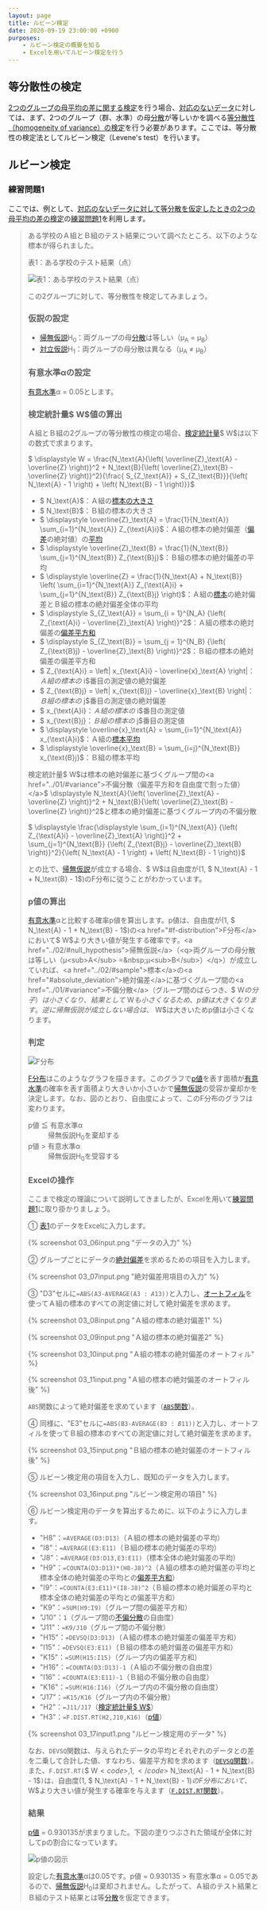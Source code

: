 ```yaml
---
layout: page
title: ルビーン検定
date: 2020-09-19 23:00:00 +0900
purposes:
    - ルビーン検定の概要を知る
    - Excelを用いてルビーン検定を行う
---
```



等分散性の検定
--------------

<a href="../03/">2つのグループの母平均の差に関する検定</a>を行う場合、<a href="../03/#chapter2">対応のないデータ</a>に対しては、まず、2つのグループ（群、水準）の母<a href="../01/#variance">分散</a>が等しいかを調べる<a href="../03/#homogeneity_of_variance_test">等分散性（homogeneity of variance）の検定</a>を行う必要があります。ここでは、等分散性の検定法として<span id="levene_s_test">ルビーン検定</span>（Levene's test）を行います。

ルビーン検定
-----------

### 練習問題1

ここでは、例として、<a href="../03/#chapter4">対応のないデータに対して等分散を仮定したときの2つの母平均の差の検定</a>の<a href="../03/#chapter5">練習問題1</a>を利用します。
<blockquote>ある学校のＡ組とＢ組のテスト結果について調べたところ、以下のような標本が得られました。

<span id="table1">表1：ある学校のテスト結果（点）</span>

![表1：ある学校のテスト結果（点）](./pic/03_01exQ.png)

この2グループに対して、等分散性を検定してみましょう。

### 仮説の設定

* <a href="../02/#null_hypothesis">帰無仮説</a>H<sub>0</sub>：両グループの母<a href="../01/#variance">分散</a>は等しい（μ<sub>A</sub> = μ<sub>B</sub>）
* <a href="../02/#alternative_hypothesis">対立仮説</a>H<sub>1</sub>：両グループの母分散は異なる（μ<sub>A</sub> ≠ μ<sub>B</sub>）


### 有意水準αの設定

<a href="../04/#chapter1">有意水準</a>α = 0.05とします。


### 検定統計量$ W$値の算出

Ａ組とＢ組の2グループの等分散性の検定の場合、<a href="../02/#test_statistic">検定統計量</a>$ W$は以下の数式で求まります。

$ \displaystyle W = \frac{N_\text{A}{\left( \overline{Z}\_\text{A} - \overline{Z} \right)}^2 + N_\text{B}{\left( \overline{Z}\_\text{B} - \overline{Z} \right)}^2}{\frac{ S_{Z_\text{A}} + S_{Z_\text{B}}}{\left( N_\text{A} - 1 \right) + \left( N_\text{B} - 1 \right)}}$

* $ N_\text{A}$：Ａ組の<a href="../01/#sample_size">標本の大きさ</a>
* $ N_\text{B}$：Ｂ組の標本の大きさ
* $ \displaystyle \overline{Z}\_\text{A} = \frac{1}{N_\text{A}} \sum_{i=1}^{N_\text{A}} Z_{\text{A}i}$：Ａ組の標本の<span id="absolute_deviation">絶対偏差</span>（<a href="../01/#deviation">偏差</a>の絶対値）の<a href="../01/#mean">平均</a>
* $ \displaystyle \overline{Z}\_\text{B} = \frac{1}{N_\text{B}} \sum_{j=1}^{N_\text{B}} Z_{\text{B}j}$：Ｂ組の標本の絶対偏差の平均
* $ \displaystyle \overline{Z} = \frac{1}{N_\text{A} + N_\text{B}} \left( \sum_{i=1}^{N_\text{A}} Z_{\text{A}i} + \sum_{j=1}^{N_\text{B}} Z_{\text{B}j} \right)$：Ａ組の<a href="../02/#sample">標本</a>の絶対偏差とＢ組の標本の絶対偏差全体の平均
* $ \displaystyle S_{Z_\text{A}} = \sum_{i = 1}^{N_A} {\left( Z_{\text{A}i} - \overline{Z}\_\text{A} \right)}^2$：Ａ組の標本の絶対偏差の<a href="../01/#sum_of_squared_deviations">偏差平方和</a>
* $ \displaystyle S_{Z_\text{B}} = \sum_{j = 1}^{N_B} {\left( Z_{\text{B}j} - \overline{Z}\_\text{B} \right)}^2$：Ｂ組の標本の絶対偏差の偏差平方和
* $ Z_{\text{A}i} = \left| x_{\text{A}i} - \overline{x}\_\text{A} \right|$：Ａ組の標本の$ i$番目の測定値の絶対偏差
* $ Z_{\text{B}j} = \left| x_{\text{B}j} - \overline{x}\_\text{B} \right|$：Ｂ組の標本の$ j$番目の測定値の絶対偏差
* $ x_{\text{A}i}$：Ａ組の標本の$ i$番目の測定値
* $ x_{\text{B}j}$：Ｂ組の標本の$ j$番目の測定値
* $ \displaystyle \overline{x}\_\text{A} = \sum_{i=1}^{N_\text{A}} x_{\text{A}i}$：Ａ組の<a href="../02/#sample_mean">標本平均</a>
* $ \displaystyle \overline{x}\_\text{B} = \sum_{i=j}^{N_\text{B}} x_{\text{B}j}$：Ｂ組の標本平均

検定統計量$ W$は標本の絶対偏差に基づくグループ間の<a href="../01/#variance">不偏分散（偏差平方和を自由度で割った値）</a>$ \displaystyle N_\text{A}{\left( \overline{Z}\_\text{A} - \overline{Z} \right)}^2 + N_\text{B}{\left( \overline{Z}\_\text{B} - \overline{Z} \right)}^2$と標本の絶対偏差に基づくグループ内の不偏分散

$ \displaystyle \frac{\displaystyle \sum_{i=1}^{N_\text{A}} {\left( Z_{\text{A}i} - \overline{Z}\_\text{A} \right)}^2 + \sum_{j=1}^{N_\text{B}} {\left( Z_{\text{B}j} - \overline{Z}\_\text{B} \right)}^2}{\left( N_\text{A} - 1 \right) + \left( N_\text{B} - 1 \right)}$

との比で、<a href="../02/#null_hypothesis">帰無仮説</a>が成立する場合、$ W$は自由度が(1, $ N_\text{A} - 1 + N_\text{B} - 1$)の<span id="f-distribution">F分布</span>に従うことがわかっています。


### p値の算出
<a href="../04/#chapter1">有意水準</a>αと比較する確率p値を算出します。<span id="p_of_W">p値</span>は、自由度が(1, $ N_\text{A} - 1 + N_\text{B} - 1$)の<a href="#f-distribution">F分布</a>において$ W$より大きい値が発生する確率です。<a href="../02/#null_hypothesis">帰無仮説</a>（<q>両グループの母分散は等しい（μ<sub>A</sub> =&nbsp;μ<sub>B</sub>）</q>）が成立していれば、<a href="../02/#sample">標本</a>の<a href="#absolute_deviation">絶対偏差</a>に基づくグループ間の<a href="../01/#variance">不偏分散</a>（グループ間のばらつき、$ W$の分子）は小さくなり、結果として$ W$も小さくなるため、p値は大きくなります。逆に帰無仮説が成立しない場合は、$ W$は大きいためp値は小さくなります。


### 判定
![F分布](./pic/f_pdf.png)

<a href="#f-distribution">F分布</a>はこのようなグラフを描きます。このグラフで<a href="#p_of_W">p値</a>を表す面積が<a href="../04/#chapter1">有意水準</a>の確率を表す面積より大きいか小さいかで<a href="../02/#null_hypothesis">帰無仮説</a>の受容か棄却かを決定します。なお、図のとおり、自由度によって、このF分布のグラフは変わります。

<dl>
 	<dt>p値 ≦ 有意水準α</dt>
 	<dd>帰無仮説H<sub>0</sub>を棄却する</dd>
 	<dt>p値 &gt; 有意水準α</dt>
 	<dd>帰無仮説H<sub>0</sub>を受容する</dd>
</dl>


### Excelの操作

ここまで検定の理論について説明してきましたが、Excelを用いて<a href="#chapter3">練習問題1</a>に取り掛かりましょう。

&#9312; <a href="#table1">表1</a>のデータをExcelに入力します。

{% screenshot 03_06input.png "データの入力" %}

&#9313; グループごとにデータの<a href="#absolute_deviation">絶対偏差</a>を求めるための項目を入力します。

{% screenshot 03_07input.png "絶対偏差用項目の入力" %}

&#9314; "D3"セルに<code>=ABS(A3-AVERAGE(A$3:A$13))</code>と入力し、<a href="../01/#autofill">オートフィル</a>を使ってＡ組の標本のすべての測定値に対して絶対偏差を求めます。

{% screenshot 03_08input.png "Ａ組の標本の絶対偏差1" %}

{% screenshot 03_09input.png "Ａ組の標本の絶対偏差2" %}

{% screenshot 03_10input.png "Ａ組の標本の絶対偏差のオートフィル" %}

{% screenshot 03_11input.png "Ａ組の標本の絶対偏差のオートフィル後" %}

<code>ABS</code>関数によって絶対偏差を求めています（<a href="https://support.office.com/ja-jp/article/ABS-関数-3420200f-5628-4e8c-99da-c99d7c87713c"><code>ABS</code>関数</a>）。

&#9315; 同様に、"E3"セルに<code>=ABS(B3-AVERAGE(B$3:B$11))</code>と入力し、オートフィルを使ってＢ組の標本のすべての測定値に対して絶対偏差を求めます。

{% screenshot 03_15input.png "Ｂ組の標本の絶対偏差のオートフィル後" %}

&#9316; ルビーン検定用の項目を入力し、既知のデータを入力します。

{% screenshot 03_16input.png "ルビーン検定用の項目" %}

&#9317; ルビーン検定用のデータを算出するために、以下のように入力します。

* "H8"：<code>=AVERAGE(D3:D13)</code>（Ａ組の標本の絶対偏差の平均）
* "I8"：<code>=AVERAGE(E3:E11)</code>（Ｂ組の標本の絶対偏差の平均）
* "J8"：<code>=AVERAGE(D3:D13,E3:E11)</code>（標本全体の絶対偏差の平均）
* "H9"：<code>=COUNTA(D3:D13)*(H8-J8)^2</code>（Ａ組の標本の絶対偏差の平均と標本全体の絶対偏差の平均との<a href="../01/#sum_of_squared_deviations">偏差平方和</a>）
* "I9"：<code>=COUNTA(E3:E11)*(I8-J8)^2</code>（Ｂ組の標本の絶対偏差の平均と標本全体の絶対偏差の平均との偏差平方和）
* "K9"：<code>=SUM(H9:I9)</code>（グループ間の偏差平方和）
* "J10"：<code>1</code>（グループ間の<a href="../01/#variance">不偏分散</a>の自由度）
* "J11"：<code>=K9/J10</code>（グループ間の不偏分散）
* "H15"：<code>=DEVSQ(D3:D13)</code>（Ａ組の標本の絶対偏差の偏差平方和）
* "I15"：<code>=DEVSQ(E3:E11)</code>（Ｂ組の標本の絶対偏差の偏差平方和）
* "K15"：<code>=SUM(H15:I15)</code>（グループ内の偏差平方和）
* "H16"：<code>=COUNTA(D3:D13)-1</code>（Ａ組の不偏分散の自由度）
* "I16"：<code>=COUNTA(E3:E11)-1</code>（Ｂ組の不偏分散の自由度）
* "K16"：<code>=SUM(H16:I16)</code>（グループ内の不偏分散の自由度）
* "J17"：<code>=K15/K16</code>（グループ内の不偏分散）
* "H2"：<code>=J11/J17</code>（<a href="#chapter6">検定統計量$ W$</a>）
* "H3"：<code>=F.DIST.RT(H2,J10,K16)</code>（<a href="#p_of_W">p値</a>）

{% screenshot 03_17input1.png "ルビーン検定用のデータ" %}

なお、<code>DEVSQ</code>関数は、与えられたデータの平均とそれぞれのデータとの差を二乗して合計した値、すなわち、偏差平方和を求めます（<a href="https://support.office.com/ja-jp/article/DEVSQ-関数-8b739616-8376-4df5-8bd0-cfe0a6caf444"><code>DEVSQ</code>関数</a>）。また、<code>F.DIST.RT(</code>$ W$<code>,1,</code>$ N_\text{A} - 1 + N_\text{B} - 1$<code>)</code>は、自由度(1, $ N_\text{A} - 1 + N_\text{B} - 1$)のF分布において、$ W$より大きい値が発生する確率を与えます（<a href="https://support.office.com/ja-jp/article/F-DIST-RT-関数-d74cbb00-6017-4ac9-b7d7-6049badc0520"><code>F.DIST.RT</code>関数</a>）。


### 結果

<a href="#p_of_W">p値</a> = 0.930135が求まりました。下図の塗りつぶされた領域が全体に対してpの割合になっています。

![p値の図示](./pic/03_practice1_w.png)

設定した<a href="../04/#chapter1">有意水準</a>αは0.05です。p値 = 0.930135 &gt; 有意水準α = 0.05であるので、<a href="../02/#null_hypothesis">帰無仮説</a>H<sub>0</sub>は棄却されません。したがって、Ａ組のテスト結果とＢ組のテスト結果とは等<a href="../01/#variance">分散</a>を仮定できます。

